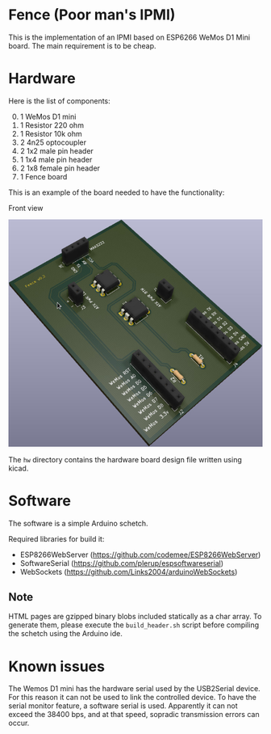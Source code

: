 # Fence (Poor man's IPMI)

This is the implementation of an IPMI based on ESP6266 WeMos D1 Mini board.
The main requirement is to be cheap.

# Hardware

Here is the list of components:

0. 1 WeMos D1 mini
0. 1 Resistor 220 ohm
0. 1 Resistor 10k ohm
0. 2 4n25 optocoupler
0. 2 1x2 male pin header
0. 1 1x4 male pin header
0. 2 1x8 female pin header
0. 1 Fence board

This is an example of the board needed to have the functionality:

Front view

![image info](./imgs/front.jpg)

The `hw` directory contains the hardware board design file written using kicad.

# Software

The software is a simple Arduino schetch.

Required libraries for build it:

* ESP8266WebServer (https://github.com/codemee/ESP8266WebServer)
* SoftwareSerial (https://github.com/plerup/espsoftwareserial)
* WebSockets (https://github.com/Links2004/arduinoWebSockets)

## Note

HTML pages are gzipped binary blobs included statically as a char array.
To generate them, please execute the `build_header.sh` script before
compiling the schetch using the Arduino ide.


# Known issues

The Wemos D1 mini has the hardware serial used by the USB2Serial device.
For this reason it can not be used to link the controlled device.
To have the serial monitor feature, a software serial is used.
Apparently it can not exceed the 38400 bps, and at that speed, 
sopradic transmission errors can occur.


